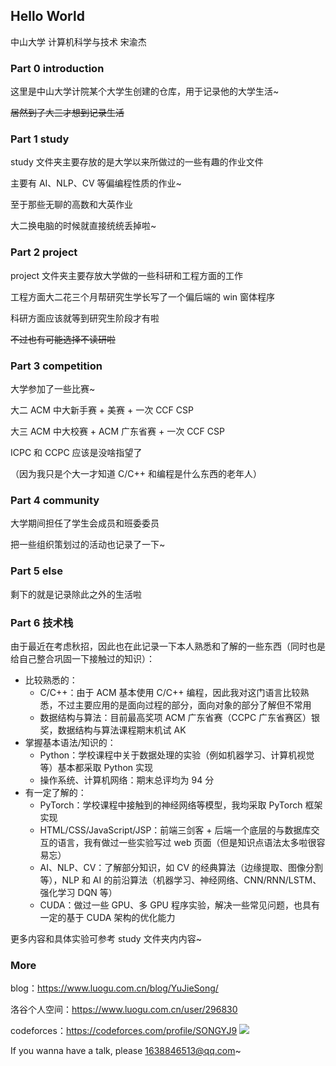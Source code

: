 ## Hello World

中山大学 计算机科学与技术 宋渝杰

### Part 0 introduction

这里是中山大学计院某个大学生创建的仓库，用于记录他的大学生活~

~~居然到了大三才想到记录生活~~

### Part 1 study

study 文件夹主要存放的是大学以来所做过的一些有趣的作业文件

主要有 AI、NLP、CV 等偏编程性质的作业~

至于那些无聊的高数和大英作业

大二换电脑的时候就直接统统丢掉啦~

### Part 2 project

project 文件夹主要存放大学做的一些科研和工程方面的工作

工程方面大二花三个月帮研究生学长写了一个偏后端的 win 窗体程序

科研方面应该就等到研究生阶段才有啦

~~不过也有可能选择不读研啦~~

### Part 3 competition

大学参加了一些比赛~

大二 ACM 中大新手赛 + 美赛 + 一次 CCF CSP

大三 ACM 中大校赛 + ACM 广东省赛 + 一次 CCF CSP

ICPC 和 CCPC 应该是没啥指望了

（因为我只是个大一才知道 C/C++ 和编程是什么东西的老年人）

### Part 4 community

大学期间担任了学生会成员和班委委员

把一些组织策划过的活动也记录了一下~

### Part 5 else

剩下的就是记录除此之外的生活啦

### Part 6 技术栈

由于最近在考虑秋招，因此也在此记录一下本人熟悉和了解的一些东西（同时也是给自己整合巩固一下接触过的知识）：

- 比较熟悉的：
  - C/C++：由于 ACM 基本使用 C/C++ 编程，因此我对这门语言比较熟悉，不过主要应用的是面向过程的部分，面向对象的部分了解但不常用
  - 数据结构与算法：目前最高奖项 ACM 广东省赛（CCPC 广东省赛区）银奖，数据结构与算法课程期末机试 AK
- 掌握基本语法/知识的：
  - Python：学校课程中关于数据处理的实验（例如机器学习、计算机视觉等）基本都采取 Python 实现
  - 操作系统、计算机网络：期末总评均为 94 分
- 有一定了解的：
  - PyTorch：学校课程中接触到的神经网络等模型，我均采取 PyTorch 框架实现
  - HTML/CSS/JavaScript/JSP：前端三剑客 + 后端一个底层的与数据库交互的语言，我有做过一些实验写过 web 页面（但是知识点语法太多啦很容易忘）
  - AI、NLP、CV：了解部分知识，如 CV 的经典算法（边缘提取、图像分割等），NLP 和 AI 的前沿算法（机器学习、神经网络、CNN/RNN/LSTM、强化学习 DQN 等）
  - CUDA：做过一些 GPU、多 GPU 程序实验，解决一些常见问题，也具有一定的基于 CUDA 架构的优化能力

更多内容和具体实验可参考 study 文件夹内内容~

### More

blog：https://www.luogu.com.cn/blog/YuJieSong/

洛谷个人空间：https://www.luogu.com.cn/user/296830

codeforces：https://codeforces.com/profile/SONGYJ9  [![](https://cfrating.ihcr.top/?user=SONGYJ9)](https://codeforces.ml/profile/SONGYJ9)

If you wanna have a talk, please [1638846513@qq.com](https://mail.qq.com/)~

